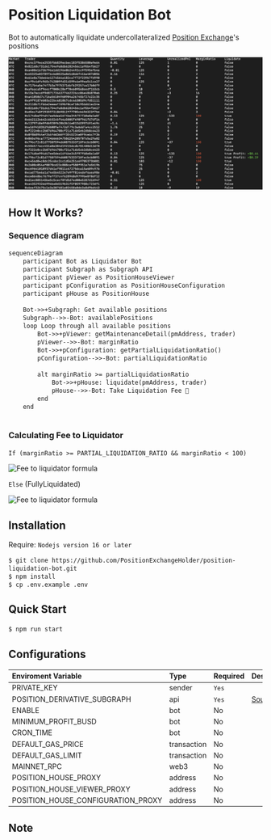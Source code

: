 # Position Liquidation Bot
Bot to automatically liquidate undercollateralized [Position Exchange](https://app.position.exchange/)'s positions

![Log](./docs/images/log.png)

## How It Works?

### Sequence diagram
```mermaid
sequenceDiagram
    participant Bot as Liquidator Bot
    participant Subgraph as Subgraph API
    participant pViewer as PositionHouseViewer
    participant pConfiguration as PositionHouseConfiguration
    participant pHouse as PositionHouse
    
    Bot->>+Subgraph: Get available positions
    Subgraph-->>-Bot: availablePositions
    loop Loop through all available positions
        Bot->>+pViewer: getMaintenanceDetail(pmAddress, trader)
        pViewer-->>-Bot: marginRatio
        Bot->>+pConfiguration: getPartialLiquidationRatio()
        pConfiguration-->>-Bot: partialLiquidationRatio

        alt marginRatio >= partialLiquidationRatio
            Bot->>+pHouse: liquidate(pmAddress, trader)
            pHouse-->>-Bot: Take Liquidation Fee 🤑
        end
    end
            
```

### Calculating Fee to Liquidator
``If (marginRatio >= PARTIAL_LIQUIDATION_RATIO && marginRatio < 100)``

![Fee to liquidator formula](https://latex.codecogs.com/svg.image?feeToLiquidator&space;=&space;\frac{positionMargin&space;&plus;&space;(100&space;-&space;liquidationFeeRatio)}{2&space;*&space;100})

``Else`` (FullyLiquidated)

![Fee to liquidator formula](https://latex.codecogs.com/svg.image?feeToLiquidator&space;=&space;\frac{\left&space;(&space;positionMargin&space;&plus;&space;manualMargin&space;\right&space;)&space;*&space;liquidationFeeRatio}{2&space;*&space;100})

## Installation
Require: ``Nodejs version 16 or later``

```
$ git clone https://github.com/PositionExchangeHolder/position-liquidation-bot.git
$ npm install
$ cp .env.example .env
```

## Quick Start
```bash
$ npm run start
```

## Configurations
| Enviroment Variable | Type | Required | Description | Default |
|:--------------------|:-----|:---------|:------------|:--------|
| PRIVATE_KEY | sender | ``Yes`` | | - |
| POSITION_DERIVATIVE_SUBGRAPH | api | ``Yes`` | [Source](https://github.com/PositionExchangeHolder/position-exchange-subgraph/tree/main/subgraphs/derivatives) | https://api.thegraph.com/subgraphs/name/gafranslotteria/derivatives |
| ENABLE | bot | No | | false |
| MINIMUM_PROFIT_BUSD | bot | No | | 1 |
| CRON_TIME | bot | No | | */5 * * * * |
| DEFAULT_GAS_PRICE | transaction | No | | 5 (Gwei) |
| DEFAULT_GAS_LIMIT | transaction | No | | 400_000 |
| MAINNET_RPC | web3 | No | | https://bsc-dataseed.binance.org/ |
| POSITION_HOUSE_PROXY | address | No | | 0xf495d56a70585c729c822b0a6050c5ccc38d33fa |
| POSITION_HOUSE_VIEWER_PROXY | address | No | | 0x2842AFF5708AFa3E3199Cf508e2DA9Ba8Afcbff3 |
| POSITION_HOUSE_CONFIGURATION_PROXY | address | No | | 0x460f4aab09f2f3802d1a988935589fc1d5f64b14 |

## Note
